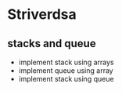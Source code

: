 # Striverdsa

## stacks and queue
- implement stack using arrays
- implement queue using array
- implement stack using queue
